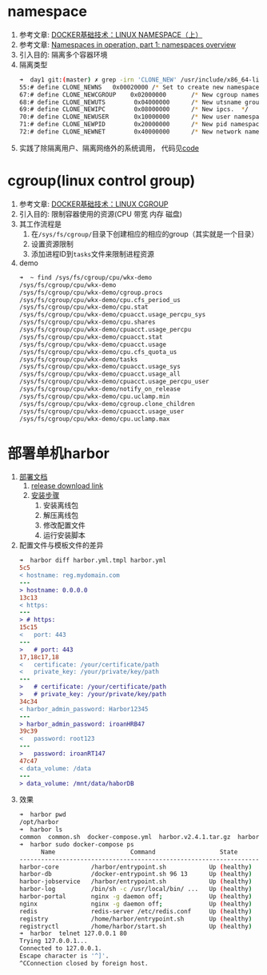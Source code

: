 # namespace
1. 参考文章: [DOCKER基础技术：LINUX NAMESPACE（上）](https://coolshell.cn/articles/17010.html)
2. 参考文章: [Namespaces in operation, part 1: namespaces overview](https://lwn.net/Articles/531114/)
3. 引入目的: 隔离多个容器环境
4. 隔离类型
    ```bash
    ➜  day1 git:(master) ✗ grep -irn 'CLONE_NEW' /usr/include/x86_64-linux-gnu/bits/sched.h
    55:# define CLONE_NEWNS   0x00020000 /* Set to create new namespace.  */
    67:# define CLONE_NEWCGROUP    0x02000000       /* New cgroup namespace.  */
    68:# define CLONE_NEWUTS        0x04000000      /* New utsname group.  */
    69:# define CLONE_NEWIPC        0x08000000      /* New ipcs.  */
    70:# define CLONE_NEWUSER       0x10000000      /* New user namespace.  */
    71:# define CLONE_NEWPID        0x20000000      /* New pid namespace.  */
    72:# define CLONE_NEWNET        0x40000000      /* New network namespace.  */
    ```
5. 实践了除隔离用户、隔离网络外的系统调用， 代码见[code](code/mini-docker.c)    

# cgroup(linux control group)
1. 参考文章: [DOCKER基础技术：LINUX CGROUP](https://coolshell.cn/articles/17049.html)
2. 引入目的: 限制容器使用的资源(CPU 带宽 内存 磁盘)
3. 其工作流程是
   1. 在`/sys/fs/cgroup/`目录下创建相应的相应的group（其实就是一个目录）
   2. 设置资源限制
   3. 添加进程ID到`tasks`文件来限制进程资源
4. demo
    ```bash
    ➜  ~ find /sys/fs/cgroup/cpu/wkx-demo
    /sys/fs/cgroup/cpu/wkx-demo
    /sys/fs/cgroup/cpu/wkx-demo/cgroup.procs
    /sys/fs/cgroup/cpu/wkx-demo/cpu.cfs_period_us
    /sys/fs/cgroup/cpu/wkx-demo/cpu.stat
    /sys/fs/cgroup/cpu/wkx-demo/cpuacct.usage_percpu_sys
    /sys/fs/cgroup/cpu/wkx-demo/cpu.shares
    /sys/fs/cgroup/cpu/wkx-demo/cpuacct.usage_percpu
    /sys/fs/cgroup/cpu/wkx-demo/cpuacct.stat
    /sys/fs/cgroup/cpu/wkx-demo/cpuacct.usage
    /sys/fs/cgroup/cpu/wkx-demo/cpu.cfs_quota_us
    /sys/fs/cgroup/cpu/wkx-demo/tasks
    /sys/fs/cgroup/cpu/wkx-demo/cpuacct.usage_sys
    /sys/fs/cgroup/cpu/wkx-demo/cpuacct.usage_all
    /sys/fs/cgroup/cpu/wkx-demo/cpuacct.usage_percpu_user
    /sys/fs/cgroup/cpu/wkx-demo/notify_on_release
    /sys/fs/cgroup/cpu/wkx-demo/cpu.uclamp.min
    /sys/fs/cgroup/cpu/wkx-demo/cgroup.clone_children
    /sys/fs/cgroup/cpu/wkx-demo/cpuacct.usage_user
    /sys/fs/cgroup/cpu/wkx-demo/cpu.uclamp.max
    ```
# 部署单机harbor
1. [部署文档](https://goharbor.io/docs/2.0.0/install-config/)
   1. [release download link](https://github.com/goharbor/harbor/releases)
   2. [安装步骤](https://goharbor.io/docs/2.0.0/install-config/download-installer/)
      1. 安装离线包
      2. 解压离线包
      3. 修改配置文件
      4. 运行安装脚本
2. 配置文件与模板文件的差异
    ```diff
    ➜  harbor diff harbor.yml.tmpl harbor.yml      
    5c5
    < hostname: reg.mydomain.com
    ---
    > hostname: 0.0.0.0
    13c13
    < https:
    ---
    > # https:
    15c15
    <   port: 443
    ---
    >   # port: 443
    17,18c17,18
    <   certificate: /your/certificate/path
    <   private_key: /your/private/key/path
    ---
    >   # certificate: /your/certificate/path
    >   # private_key: /your/private/key/path
    34c34
    < harbor_admin_password: Harbor12345
    ---
    > harbor_admin_password: iroanHRB47
    39c39
    <   password: root123
    ---
    >   password: iroanRT147
    47c47
    < data_volume: /data
    ---
    > data_volume: /mnt/data/haborDB
    ```
1. 效果
    ```bash
    ➜  harbor pwd
    /opt/harbor
    ➜  harbor ls
    common  common.sh  docker-compose.yml  harbor.v2.4.1.tar.gz  harbor.yml  harbor.yml.tmpl  install.sh  LICENSE  prepare
    ➜  harbor sudo docker-compose ps         
          Name                     Command                  State                      Ports                
    --------------------------------------------------------------------------------------------------------
    harbor-core         /harbor/entrypoint.sh            Up (healthy)                                       
    harbor-db           /docker-entrypoint.sh 96 13      Up (healthy)                                       
    harbor-jobservice   /harbor/entrypoint.sh            Up (healthy)                                       
    harbor-log          /bin/sh -c /usr/local/bin/ ...   Up (healthy)   127.0.0.1:1514->10514/tcp           
    harbor-portal       nginx -g daemon off;             Up (healthy)                                       
    nginx               nginx -g daemon off;             Up (healthy)   0.0.0.0:80->8080/tcp,:::80->8080/tcp
    redis               redis-server /etc/redis.conf     Up (healthy)                                       
    registry            /home/harbor/entrypoint.sh       Up (healthy)                                       
    registryctl         /home/harbor/start.sh            Up (healthy)                                       
    ➜  harbor  telnet 127.0.0.1 80
    Trying 127.0.0.1...
    Connected to 127.0.0.1.
    Escape character is '^]'.
    ^CConnection closed by foreign host.
    ```